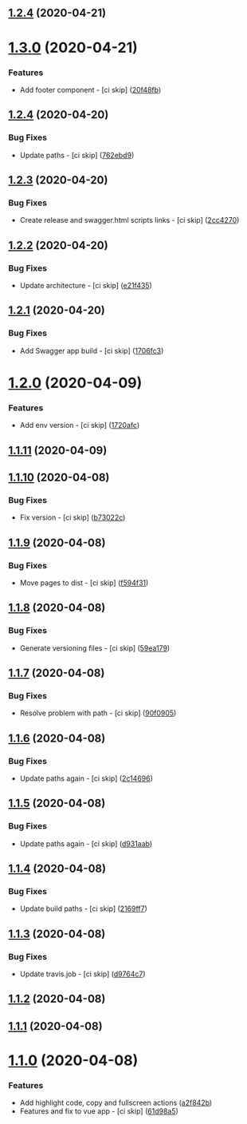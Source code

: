 ## [1.2.4](https://github.com/ClubMediterranee/swagger-ui/compare/v1.3.0...v1.2.4) (2020-04-21)



# [1.3.0](https://github.com/ClubMediterranee/swagger-ui/compare/v1.2.4...v1.3.0) (2020-04-21)


### Features

* Add footer component - [ci skip] ([20f48fb](https://github.com/ClubMediterranee/swagger-ui/commit/20f48fb73324e1f74c8083b93888b68c18d71bf9))



## [1.2.4](https://github.com/ClubMediterranee/swagger-ui/compare/v1.2.3...v1.2.4) (2020-04-20)


### Bug Fixes

* Update paths - [ci skip] ([762ebd9](https://github.com/ClubMediterranee/swagger-ui/commit/762ebd9a7736464136a8a741dfe138dc0d44ccf0))



## [1.2.3](https://github.com/ClubMediterranee/swagger-ui/compare/v1.2.2...v1.2.3) (2020-04-20)


### Bug Fixes

* Create release and swagger.html scripts links - [ci skip] ([2cc4270](https://github.com/ClubMediterranee/swagger-ui/commit/2cc4270990b34546eaa74bcc6c564343464cf701))



## [1.2.2](https://github.com/ClubMediterranee/swagger-ui/compare/v1.2.1...v1.2.2) (2020-04-20)


### Bug Fixes

* Update architecture - [ci skip] ([e21f435](https://github.com/ClubMediterranee/swagger-ui/commit/e21f4350e37f35612fe01d0652a766cf53f66347))



## [1.2.1](https://github.com/ClubMediterranee/swagger-ui/compare/v1.2.0...v1.2.1) (2020-04-20)


### Bug Fixes

* Add Swagger app build - [ci skip] ([1706fc3](https://github.com/ClubMediterranee/swagger-ui/commit/1706fc391372c88b6c3c218b7e6a13c09fb4445e))



# [1.2.0](https://github.com/ClubMediterranee/swagger-ui/compare/v1.1.11...v1.2.0) (2020-04-09)


### Features

* Add env version - [ci skip] ([1720afc](https://github.com/ClubMediterranee/swagger-ui/commit/1720afcd8dd35923ac0fbd668004bf0cf2785448))



## [1.1.11](https://github.com/ClubMediterranee/swagger-ui/compare/v1.1.10...v1.1.11) (2020-04-09)



## [1.1.10](https://github.com/ClubMediterranee/swagger-ui/compare/v1.1.9...v1.1.10) (2020-04-08)


### Bug Fixes

* Fix version - [ci skip] ([b73022c](https://github.com/ClubMediterranee/swagger-ui/commit/b73022cc03c5aeca14510d9015fc3888ae515742))



## [1.1.9](https://github.com/ClubMediterranee/swagger-ui/compare/v1.1.8...v1.1.9) (2020-04-08)


### Bug Fixes

* Move pages to dist - [ci skip] ([f594f31](https://github.com/ClubMediterranee/swagger-ui/commit/f594f312f33ad8f6ae55b0bf7520d62742873095))



## [1.1.8](https://github.com/ClubMediterranee/swagger-ui/compare/v1.1.7...v1.1.8) (2020-04-08)


### Bug Fixes

* Generate versioning files - [ci skip] ([59ea179](https://github.com/ClubMediterranee/swagger-ui/commit/59ea1793d8a9bab16e7fdbf1762bbb90cf213480))



## [1.1.7](https://github.com/ClubMediterranee/swagger-ui/compare/v1.1.6...v1.1.7) (2020-04-08)


### Bug Fixes

* Resolve problem with path - [ci skip] ([90f0905](https://github.com/ClubMediterranee/swagger-ui/commit/90f09052701fd2e8d75d56773b915093a0348b03))



## [1.1.6](https://github.com/ClubMediterranee/swagger-ui/compare/v1.1.5...v1.1.6) (2020-04-08)


### Bug Fixes

* Update paths again - [ci skip] ([2c14696](https://github.com/ClubMediterranee/swagger-ui/commit/2c14696cb47f247c6ff650df945ac8e0498d6368))



## [1.1.5](https://github.com/ClubMediterranee/swagger-ui/compare/v1.1.4...v1.1.5) (2020-04-08)


### Bug Fixes

* Update paths again - [ci skip] ([d931aab](https://github.com/ClubMediterranee/swagger-ui/commit/d931aabbe61043e949d8ce850f1ca3df1df130ca))



## [1.1.4](https://github.com/ClubMediterranee/swagger-ui/compare/v1.1.3...v1.1.4) (2020-04-08)


### Bug Fixes

* Update build paths - [ci skip] ([2169ff7](https://github.com/ClubMediterranee/swagger-ui/commit/2169ff701716e8a4467d74b5a8d9a2e3603c5d3b))



## [1.1.3](https://github.com/ClubMediterranee/swagger-ui/compare/v1.1.2...v1.1.3) (2020-04-08)


### Bug Fixes

* Update travis.job - [ci skip] ([d9764c7](https://github.com/ClubMediterranee/swagger-ui/commit/d9764c76f33c6888f48e4ee0108550171131bca5))



## [1.1.2](https://github.com/ClubMediterranee/swagger-ui/compare/v1.1.1...v1.1.2) (2020-04-08)



## [1.1.1](https://github.com/ClubMediterranee/swagger-ui/compare/v1.1.0...v1.1.1) (2020-04-08)



# [1.1.0](https://github.com/ClubMediterranee/swagger-ui/compare/v1.0.0...v1.1.0) (2020-04-08)


### Features

* Add highlight code, copy and fullscreen actions ([a2f842b](https://github.com/ClubMediterranee/swagger-ui/commit/a2f842b51daa14fb292d986b207c9727978f2056))
* Features and fix to vue app - [ci skip] ([61d98a5](https://github.com/ClubMediterranee/swagger-ui/commit/61d98a5837b89940ea5a8e08a649b582d7d773f0))



